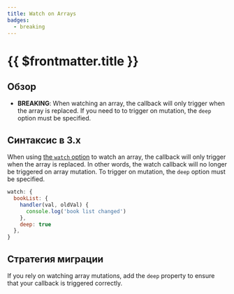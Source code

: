 ```yaml
---
title: Watch on Arrays
badges:
  - breaking
---
```


# {{ $frontmatter.title }} <MigrationBadges :badges="$frontmatter.badges" />

## Обзор

- **BREAKING**: When watching an array, the callback will only trigger when the array is replaced. If you need to to trigger on mutation, the `deep` option must be specified.

## Синтаксис в 3.x

When using [the `watch` option](/api/options-data.html#watch) to watch an array, the callback will only trigger when the array is replaced. In other words, the watch callback will no longer be triggered on array mutation. To trigger on mutation, the `deep` option must be specified.

```js
watch: {
  bookList: {
    handler(val, oldVal) {
      console.log('book list changed')
    },
    deep: true
  },
}
```

## Стратегия миграции

If you rely on watching array mutations, add the `deep` property to ensure that your callback is triggered correctly.
